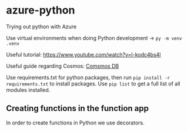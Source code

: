 # azure-python
Trying out python with Azure

Use virtual environments when doing Python development -> `py -m venv .venv`

Useful tutorial:
https://www.youtube.com/watch?v=I-kodc4bs4I

Useful guide regarding Cosmos:
[Comsmos DB](https://learn.microsoft.com/en-us/azure/azure-functions/functions-reference-python?tabs=asgi%2Capplication-level&pivots=python-mode-decorators#development-options)

Use requirements.txt for python packages, then run `pip install -r requirements.txt` to install packages. Use `pip list` to get a full list of all modules installed.

## Creating functions in the function app 
In order to create functions in Python we use decorators.